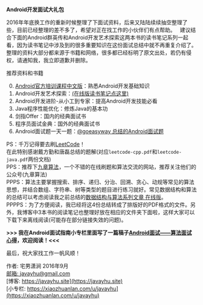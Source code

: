 **Android开发面试大礼包**

2016年年底换工作的重新时候整理了下面试资料，后来又陆陆续续抽空整理了些，目前已经整理的差不多了，希望对正在找工作的小伙伴们有点帮助。  
建议结合下面的Android群英传和Android开发艺术探索这两本书的读书笔记系列一起看，因为读书笔记中涉及到的很多重要知识在这份面试总结中就不再重复介绍了。  
整理的资料大部分都来源于书籍和网络，很多都已经标明了原文出处，若仍有侵权，请通知我，我立即道歉并删除。

推荐资料和书籍    

0. [Android官方培训课程中文版](http://hukai.me/android-training-course-in-chinese/index.html)：熟悉Android开发基础知识      
1. Android开发艺术探索：[(在线版读书笔记点这里)](https://javayhu.site/blog)    
2. Android开发进阶-从小工到专家：提高Android开发技能必看    
3. Java程序性能优化：修炼Java的基本功    
4. 剑指Offer：国内的经典面试书    
5. 程序员面试金典：国外的经典面试书    
6. Android面试题一天一题：[@goeasyway 总结的Android面试题](http://www.jianshu.com/users/f9fbc7a39b36)


PS：千万记得要去刷[LeetCode](https://leetcode.com/)！  
在此特别感谢戴方勤和唐磊总结的题解(对应`leetcode-cpp.pdf`和`leetcode-java.pdf`两份文档)   
PPS：推荐下[九章算法](http://www.jiuzhang.com/)，一个不错的在线刷题和算法交流的网站，推荐关注他们的公众号(九章算法)    
PPPS：算法主要掌握搜索、排序、递归、分治、回溯、贪心、动规等常见的算法思想，并结合数组、字符串、树等类型的题目进行练习就好。常见数据结构和算法的总结可以考虑阅读我之前总结的[数据结构与算法系列文章 在线版](http://hujiaweibujidao.github.io/python/)。   
PPPPS：为了方便阅读，我已经将这4份总结转成了排版好的PDF格式的文件。另外，我博客中3本书的阅读笔记也整理好放在相应的文件夹下面啦，这样大家可以下载下来离线阅读(可能存在部分链接失效的问题)。

**>>> 我在Android面试指南小专栏里面写了一篇稿子[Android面试——算法面试心得](https://xiaozhuanlan.com/topic/1932587460)，欢迎阅读！<<<**

最后，祝大家找工作一帆风顺！   

作者: 宅男潇涧  2016年9月  
[邮箱: javayhu@gmail.com](mailto:javayhu@gmail.com)    
[博客: https://javayhu.site](https://javayhu.site)  
[小专栏: https://xiaozhuanlan.com/u/javayhu](https://xiaozhuanlan.com/u/javayhu)
